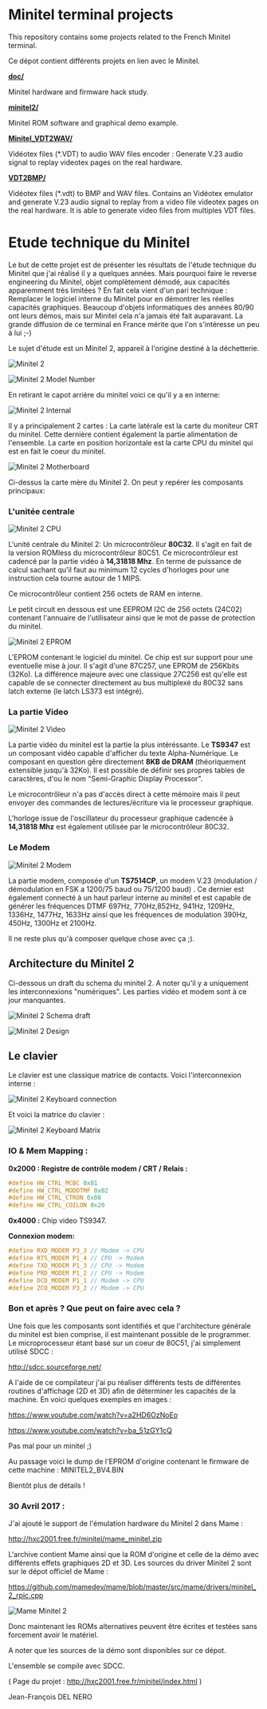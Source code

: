 # Minitel terminal projects

This repository contains some projects related to the French Minitel terminal.

Ce dépot contient différents projets en lien avec le Minitel.

[**doc/**](doc/)

Minitel hardware and firmware hack study.

[**minitel2/**](minitel2/)

Minitel ROM software and graphical demo example.

[**Minitel_VDT2WAV/**](Minitel_VDT2WAV/)

Vidéotex files (*.VDT) to audio WAV files encoder : Generate V.23 audio signal to replay videotex pages on the real hardware.

[**VDT2BMP/**](VDT2BMP/)

Vidéotex files (*.vdt) to BMP and WAV files. Contains an Vidéotex emulator and generate V.23 audio signal to replay from a video file videotex pages on the real hardware. It is able to generate video files from multiples VDT files.

# Etude technique du Minitel

Le but de cette projet est de présenter les résultats de l'étude technique du Minitel que j'ai réalisé il y a quelques années.
Mais pourquoi faire le reverse engineering du Minitel, objet complètement démodé, aux capacités apparemment très limitées ?
En fait cela vient d'un pari technique : Remplacer le logiciel interne du Minitel pour en démontrer les réelles capacités graphiques.
Beaucoup d'objets informatiques des années 80/90 ont leurs démos, mais sur Minitel cela n'a jamais été fait auparavant.
La grande diffusion de ce terminal en France mérite que l'on s'intéresse un peu à lui ;-)

Le sujet d'étude est un Minitel 2, appareil à l'origine destiné à la déchetterie.

![Minitel 2](https://raw.githubusercontent.com/jfdelnero/minitel/master/doc/img/minitel2.jpg)

![Minitel 2 Model Number](https://raw.githubusercontent.com/jfdelnero/minitel/master/doc/img/minitel2_modelnumber.jpg)

En retirant le capot arrière du minitel voici ce qu'il y a en interne:

![Minitel 2 Internal](https://raw.githubusercontent.com/jfdelnero/minitel/master/doc/img/minitel2_interne.jpg)

Il y a principalement 2 cartes : La carte latérale est la carte du moniteur CRT du minitel. Cette dernière contient également la partie alimentation de l'ensemble.
La carte en position horizontale est la carte CPU du minitel qui est en fait le coeur du minitel.

![Minitel 2 Motherboard](https://raw.githubusercontent.com/jfdelnero/minitel/master/doc/img/minitel2_motherboard.jpg)

Ci-dessus la carte mère du Minitel 2. On peut y repérer les composants principaux:

### L'unitée centrale

![Minitel 2 CPU](https://raw.githubusercontent.com/jfdelnero/minitel/master/doc/img/minitel2_cpu.jpg)

L'unité centrale du Minitel 2: Un microcontrôleur **80C32**. Il s'agit en fait de la version ROMless du microcontrôleur 80C51. Ce microcontrôleur est cadencé par la partie vidéo à **14,31818 Mhz**. En terme de puissance de calcul sachant qu'il faut au minimum 12 cycles d'horloges pour une instruction cela tourne autour de 1 MIPS.

Ce microcontrôleur contient 256 octets de RAM en interne.

Le petit circuit en dessous est une EEPROM I2C de 256 octets (24C02) contenant l'annuaire de l'utilisateur ainsi que le mot de passe de protection du minitel.

![Minitel 2 EPROM](https://raw.githubusercontent.com/jfdelnero/minitel/master/doc/img/minitel2_eprom.jpg)

L'EPROM contenant le logiciel du minitel. Ce chip est sur support pour une eventuelle mise à jour. Il s'agit d'une 87C257, une EPROM de 256Kbits (32Ko). La différence majeure avec une classique 27C256 est qu'elle est capable de se connecter directement au bus multiplexé du 80C32 sans latch externe (le latch LS373 est intégré).

### La partie Video

![Minitel 2 Video](https://raw.githubusercontent.com/jfdelnero/minitel/master/doc/img/minitel2_video.jpg)

La partie vidéo du minitel est la partie la plus intéréssante. Le **TS9347** est un composant vidéo capable d'afficher du texte Alpha-Numérique.
Le composant en question gêre directement **8KB de DRAM** (théoriquement extensible jusqu'à 32Ko).
Il est possible de définir ses propres tables de caractères, d'ou le nom "Semi-Graphic Display Processor".

Le microcontrôleur n'a pas d'accès direct à cette mémoire mais il peut envoyer des commandes de lectures/écriture via le processeur graphique.

L'horloge issue de l'oscillateur du processeur graphique cadencée à **14,31818 Mhz** est également utilisée par le microcontrôleur 80C32.

### Le Modem

![Minitel 2 Modem](https://raw.githubusercontent.com/jfdelnero/minitel/master/doc/img/minitel2_modem.jpg)

La partie modem, composée d'un **TS7514CP**, un modem V.23 (modulation / démodulation en FSK a 1200/75 baud ou 75/1200 baud) .
Ce dernier est également connecté à un haut parleur interne au minitel et est capable de générer les fréquences DTMF 697Hz, 770Hz,852Hz, 941Hz, 1209Hz, 1336Hz, 1477Hz, 1633Hz ainsi que les fréquences de modulation 390Hz, 450Hz, 1300Hz et 2100Hz.

Il ne reste plus qu'à composer quelque chose avec ça ;).

## Architecture du Minitel 2

Ci-dessous un draft du schema du minitel 2. A noter qu'il y a uniquement les interconnexions "numériques". Les parties vidéo et modem sont à ce jour manquantes.

![Minitel 2 Schema draft](https://raw.githubusercontent.com/jfdelnero/minitel/master/doc/img/UC_Decodage_Clavier_small.jpg)

![Minitel 2 Design](https://raw.githubusercontent.com/jfdelnero/minitel/master/doc/img/Architecture_Minitel_2.gif)

## Le clavier

Le clavier est une classique matrice de contacts. Voici l'interconnexion interne :

![Minitel 2 Keyboard connection](https://raw.githubusercontent.com/jfdelnero/minitel/master/doc/img/minitel2_clavier.jpg)

Et voici la matrice du clavier :

![Minitel 2 Keyboard Matrix](https://raw.githubusercontent.com/jfdelnero/minitel/master/doc/img/matrice_clavier_minitel.gif)

### IO & Mem Mapping :

**0x2000 : Registre de contrôle modem / CRT / Relais :**

```c
#define HW_CTRL_MCBC 0x01
#define HW_CTRL_MODDTMF 0x02
#define HW_CTRL_CTRON 0x08
#define HW_CTRL_COILON 0x20
```

**0x4000 :** Chip video TS9347.

**Connexion modem:**

```c
#define RXD_MODEM P3_3 // Modem -> CPU
#define RTS_MODEM P1_4 // CPU -> Modem
#define TXD_MODEM P1_3 // CPU -> Modem
#define PRD_MODEM P1_2 // CPU -> Modem
#define DCD_MODEM P1_1 // Modem -> CPU
#define ZCO_MODEM P3_2 // Modem -> CPU
```

### Bon et après ? Que peut on faire avec cela ?

Une fois que les composants sont identifiés et que l'architecture générale du minitel est bien comprise, il est maintenant possible de le programmer.
Le microprocesseur étant basé sur un coeur de 80C51, j'ai simplement utilisé SDCC :

http://sdcc.sourceforge.net/

A l'aide de ce compilateur j'ai pu réaliser différents tests de différentes routines d'affichage (2D et 3D) afin de déterminer les capacités de la machine. En voici quelques exemples en images :

https://www.youtube.com/watch?v=a2HD6OzNoEo

https://www.youtube.com/watch?v=ba_51zGY1cQ

Pas mal pour un minitel ;)

Au passage voici le dump de l'EPROM d'origine contenant le firmware de cette machine : MINITEL2_BV4.BIN

Bientôt plus de détails !

### 30 Avril 2017 :

J'ai ajouté le support de l'émulation hardware du Minitel 2 dans Mame :

http://hxc2001.free.fr/minitel/mame_minitel.zip

L'archive contient Mame ainsi que la ROM d'origine et celle de la démo avec différents effets graphiques 2D et 3D.
Les sources du driver Minitel 2 sont sur le dépot officiel de Mame :

https://github.com/mamedev/mame/blob/master/src/mame/drivers/minitel_2_rpic.cpp

![Mame Minitel 2](https://raw.githubusercontent.com/jfdelnero/minitel/master/doc/img/mame_minitel.png)

Donc maintenant les ROMs alternatives peuvent être écrites et testées sans forcement avoir le matériel.

A noter que les sources de la démo sont disponibles sur ce dépot.

L'ensemble se compile avec SDCC.

( Page du projet : http://hxc2001.free.fr/minitel/index.html )

Jean-François DEL NERO

